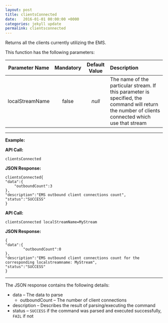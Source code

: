 ```yaml
---
layout: post
title: clientsConnected
date:   2016-01-01 00:00:00 +0000
categories: jekyll update
permalink: clientsconnected
---
```


Returns all the clients currently utilizing the EMS.

This function has the following parameters:

| **Parameter Name** | **Mandatory** | **Default Value** | **Description**                          |
| :----------------: | :-----------: | :---------------: | :--------------------------------------- |
|  localStreamName   |     false     |      *null*       | The name of the particular stream. If this parameter is specified, the command will return the number of clients connected which use that stream |

------

**Example:**

**API Call:**

``` 
clientsConnected
```

**JSON Response:**

``` 
clientsConnected{
"data":{
    "outboundCount":3
},
"description":"EMS outbound client connections count",
"status":"SUCCESS"
}
```



**API Call:**

``` 
clientsConnected localStreamName=MyStream
```

**JSON Response:**

``` 
{
"data":{
		"outboundCount":0
},
"description":"EMS outbound client connections count for the corresponding localstreamname: MyStream",
"status":"SUCCESS"
}
```

------

The JSON response contains the following details:

- data – The data to parse
  - outboundCount – The number of client connections
- description – Describes the result of parsing/executing the command
- status – `SUCCESS` if the command was parsed and executed successfully, `FAIL` if not